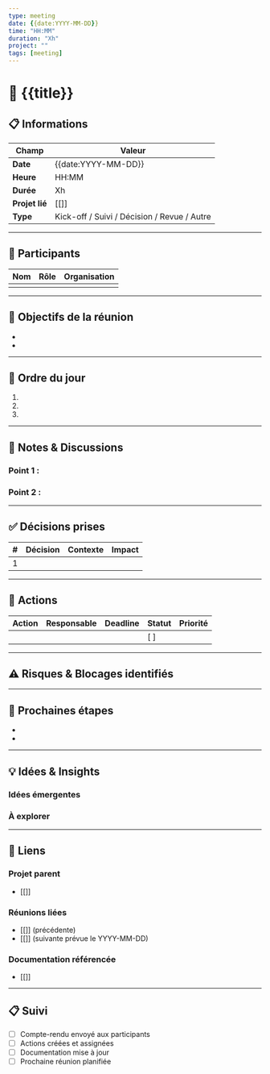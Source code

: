 ```yaml
---
type: meeting
date: {{date:YYYY-MM-DD}}
time: "HH:MM"
duration: "Xh"
project: ""
tags: [meeting]
---
```


# 🤝 {{title}}

## 📋 Informations

| Champ | Valeur |
|-------|--------|
| **Date** | {{date:YYYY-MM-DD}} |
| **Heure** | HH:MM |
| **Durée** | Xh |
| **Projet lié** | [[]] |
| **Type** | Kick-off / Suivi / Décision / Revue / Autre |

---

## 👥 Participants

| Nom | Rôle | Organisation |
|-----|------|--------------|
|     |      |              |

---

## 🎯 Objectifs de la réunion

-
-

---

## 📝 Ordre du jour

1.
2.
3.

---

## 💬 Notes & Discussions

### Point 1 :


### Point 2 :


---

## ✅ Décisions prises

| # | Décision | Contexte | Impact |
|---|----------|----------|--------|
| 1 |          |          |        |

---

## 🎯 Actions

| Action | Responsable | Deadline | Statut | Priorité |
|--------|-------------|----------|--------|----------|
|        |             |          | [ ]    |          |

---

## ⚠️ Risques & Blocages identifiés


---

## 🔄 Prochaines étapes

-
-

---

## 💡 Idées & Insights

### Idées émergentes


### À explorer


---

## 🔗 Liens

### Projet parent
- [[]]

### Réunions liées
- [[]] (précédente)
- [[]] (suivante prévue le YYYY-MM-DD)

### Documentation référencée
- [[]]

---

## 📋 Suivi

- [ ] Compte-rendu envoyé aux participants
- [ ] Actions créées et assignées
- [ ] Documentation mise à jour
- [ ] Prochaine réunion planifiée
